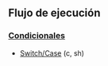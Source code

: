 ## Flujo de ejecución

### [Condicionales](https://github.com/mondeja/fullstack/tree/master/backend/src/basico/004-flujo_de_ejecucion/condicionales)
- [Switch/Case](https://github.com/mondeja/fullstack/tree/master/backend/src/basico/004-flujo_de_ejecucion) (c, sh)